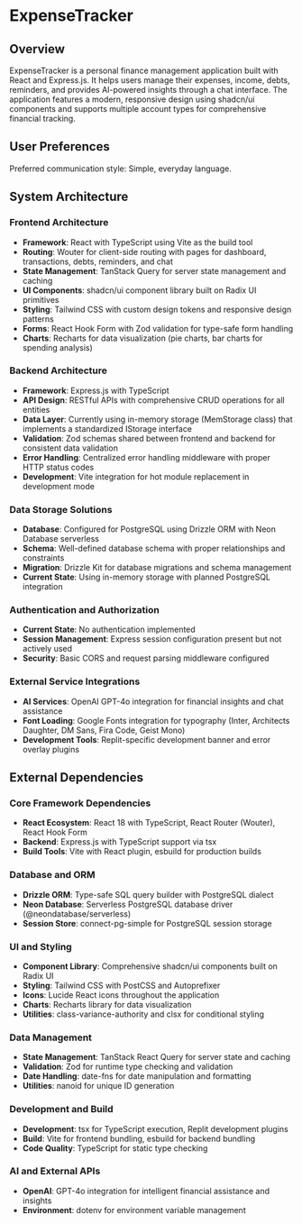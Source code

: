 # ExpenseTracker

## Overview
ExpenseTracker is a personal finance management application built with React and Express.js. It helps users manage their expenses, income, debts, reminders, and provides AI-powered insights through a chat interface. The application features a modern, responsive design using shadcn/ui components and supports multiple account types for comprehensive financial tracking.

## User Preferences
Preferred communication style: Simple, everyday language.

## System Architecture

### Frontend Architecture
- **Framework**: React with TypeScript using Vite as the build tool
- **Routing**: Wouter for client-side routing with pages for dashboard, transactions, debts, reminders, and chat
- **State Management**: TanStack Query for server state management and caching
- **UI Components**: shadcn/ui component library built on Radix UI primitives
- **Styling**: Tailwind CSS with custom design tokens and responsive design patterns
- **Forms**: React Hook Form with Zod validation for type-safe form handling
- **Charts**: Recharts for data visualization (pie charts, bar charts for spending analysis)

### Backend Architecture
- **Framework**: Express.js with TypeScript
- **API Design**: RESTful APIs with comprehensive CRUD operations for all entities
- **Data Layer**: Currently using in-memory storage (MemStorage class) that implements a standardized IStorage interface
- **Validation**: Zod schemas shared between frontend and backend for consistent data validation
- **Error Handling**: Centralized error handling middleware with proper HTTP status codes
- **Development**: Vite integration for hot module replacement in development mode

### Data Storage Solutions
- **Database**: Configured for PostgreSQL using Drizzle ORM with Neon Database serverless
- **Schema**: Well-defined database schema with proper relationships and constraints
- **Migration**: Drizzle Kit for database migrations and schema management
- **Current State**: Using in-memory storage with planned PostgreSQL integration

### Authentication and Authorization
- **Current State**: No authentication implemented
- **Session Management**: Express session configuration present but not actively used
- **Security**: Basic CORS and request parsing middleware configured

### External Service Integrations
- **AI Services**: OpenAI GPT-4o integration for financial insights and chat assistance
- **Font Loading**: Google Fonts integration for typography (Inter, Architects Daughter, DM Sans, Fira Code, Geist Mono)
- **Development Tools**: Replit-specific development banner and error overlay plugins

## External Dependencies

### Core Framework Dependencies
- **React Ecosystem**: React 18 with TypeScript, React Router (Wouter), React Hook Form
- **Backend**: Express.js with TypeScript support via tsx
- **Build Tools**: Vite with React plugin, esbuild for production builds

### Database and ORM
- **Drizzle ORM**: Type-safe SQL query builder with PostgreSQL dialect
- **Neon Database**: Serverless PostgreSQL database driver (@neondatabase/serverless)
- **Session Store**: connect-pg-simple for PostgreSQL session storage

### UI and Styling
- **Component Library**: Comprehensive shadcn/ui components built on Radix UI
- **Styling**: Tailwind CSS with PostCSS and Autoprefixer
- **Icons**: Lucide React icons throughout the application
- **Charts**: Recharts library for data visualization
- **Utilities**: class-variance-authority and clsx for conditional styling

### Data Management
- **State Management**: TanStack React Query for server state and caching
- **Validation**: Zod for runtime type checking and validation
- **Date Handling**: date-fns for date manipulation and formatting
- **Utilities**: nanoid for unique ID generation

### Development and Build
- **Development**: tsx for TypeScript execution, Replit development plugins
- **Build**: Vite for frontend bundling, esbuild for backend bundling
- **Code Quality**: TypeScript for static type checking

### AI and External APIs
- **OpenAI**: GPT-4o integration for intelligent financial assistance and insights
- **Environment**: dotenv for environment variable management
